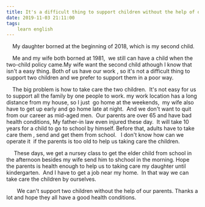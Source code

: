 ```yaml
---
title: It's a difficult thing to support children without the help of our parents.
date: 2019-11-03 21:11:00
tags:
    learn english
---
```

<p>&#xA0;&#xA0;&#xA0; My daughter borned at the beginning of 2018, which is my second child.&#xA0;</p><p>&#xA0;&#xA0;&#xA0;&#xA0;Me and my wife both borned at 1981,&#xA0; we still can have a child when the two-child policy came.My wife want the second child athough I know that isn&apos;t a easy thing. Both of us have our work , so it&apos;s not a difficult thing to support two children and we prefer to support them in a poor way. </p><p>&#xA0;&#xA0;&#xA0;&#xA0;The big problem is how to take care the two children.&#xA0; It&apos;s not easy for us to support all the family by one people to work.&#xA0;my&#xA0;work location&#xA0;has a long distance&#xA0;from my house, so&#xA0;I just &#xA0;go home at the weekends,&#xA0;&#xA0;my wife also have to get up early and go home late at night. &#xA0;And we don&apos;t want to quit from our career as mid-aged men.&#xA0; Our parents are over 65 and have bad health conditions, My father-in law even injured these day.&#xA0; It will&#xA0;take 10 years for a child to go to school by himself. Before that,&#xA0;adults have to take care them&#xA0;, send and get them from school.&#xA0;&#xA0; I don&apos;t know&#xA0;how can we operate it&#xA0; if the parents is too old&#xA0;to help us taking care the children.</p><p>&#xA0;&#xA0;&#xA0;&#xA0; These days, we get a nursey class to get the elder child from school in the afternoon&#xA0;besides my wife send him to shchool in the morning. Hope the parents is health enough to help us to taking care my daughter until kindergarten.&#xA0; And I have to get a job&#xA0;near my home.&#xA0; In that way we can take care the children by ourselves.</p><p>&#xA0;&#xA0;&#xA0;&#xA0;&#xA0;&#xA0; We can&apos;t support two children without the help of our parents. Thanks a lot and hope&#xA0;they all have a good health conditions.</p>